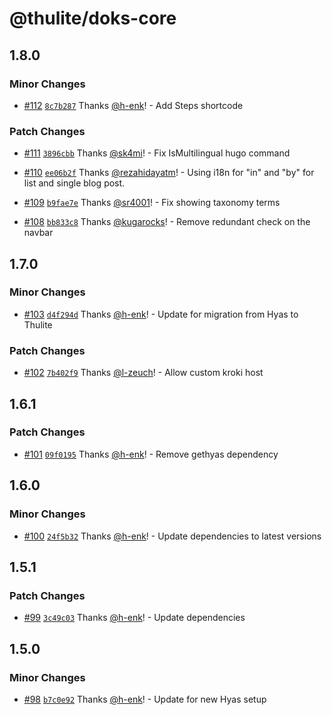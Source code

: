 # @thulite/doks-core

## 1.8.0

### Minor Changes

- [#112](https://github.com/thuliteio/doks-core/pull/112) [`8c7b287`](https://github.com/thuliteio/doks-core/commit/8c7b287cb96b8c72499bc5e27bb1e5947d06152a) Thanks [@h-enk](https://github.com/h-enk)! - Add Steps shortcode

### Patch Changes

- [#111](https://github.com/thuliteio/doks-core/pull/111) [`3896cbb`](https://github.com/thuliteio/doks-core/commit/3896cbb789647bf69d683069374f304b5a39d1d5) Thanks [@sk4mi](https://github.com/sk4mi)! - Fix IsMultilingual hugo command

- [#110](https://github.com/thuliteio/doks-core/pull/110) [`ee06b2f`](https://github.com/thuliteio/doks-core/commit/ee06b2f5cca363fc345b9f145433a2e64cf4bd39) Thanks [@rezahidayatm](https://github.com/rezahidayatm)! - Using i18n for "in" and "by" for list and single blog post.

- [#109](https://github.com/thuliteio/doks-core/pull/109) [`b9fae7e`](https://github.com/thuliteio/doks-core/commit/b9fae7ef33696bcc4a265e2b690c39fad2d381c7) Thanks [@sr4001](https://github.com/sr4001)! - Fix showing taxonomy terms

- [#108](https://github.com/thuliteio/doks-core/pull/108) [`bb833c8`](https://github.com/thuliteio/doks-core/commit/bb833c880251cf532f42d50024597f73b7d5ab1d) Thanks [@kugarocks](https://github.com/kugarocks)! - Remove redundant check on the navbar

## 1.7.0

### Minor Changes

- [#103](https://github.com/thuliteio/doks-core/pull/103) [`d4f294d`](https://github.com/thuliteio/doks-core/commit/d4f294de86d79a8d78b3024f24d13b761aa52fbf) Thanks [@h-enk](https://github.com/h-enk)! - Update for migration from Hyas to Thulite

### Patch Changes

- [#102](https://github.com/thuliteio/doks-core/pull/102) [`7b402f9`](https://github.com/thuliteio/doks-core/commit/7b402f9db4c83dedbafdb667583a1fe24c3a51a2) Thanks [@l-zeuch](https://github.com/l-zeuch)! - Allow custom kroki host

## 1.6.1

### Patch Changes

- [#101](https://github.com/gethyas/doks-core/pull/101) [`09f0195`](https://github.com/gethyas/doks-core/commit/09f019546652b70830b01bfc51938537301f97fe) Thanks [@h-enk](https://github.com/h-enk)! - Remove gethyas dependency

## 1.6.0

### Minor Changes

- [#100](https://github.com/gethyas/doks-core/pull/100) [`24f5b32`](https://github.com/gethyas/doks-core/commit/24f5b3288b61c66e973a7bee181182d9f5b5d0f2) Thanks [@h-enk](https://github.com/h-enk)! - Update dependencies to latest versions

## 1.5.1

### Patch Changes

- [#99](https://github.com/gethyas/doks-core/pull/99) [`3c49c03`](https://github.com/gethyas/doks-core/commit/3c49c03431a80122c469fca5a424d33880426432) Thanks [@h-enk](https://github.com/h-enk)! - Update dependencies

## 1.5.0

### Minor Changes

- [#98](https://github.com/gethyas/doks-core/pull/98) [`b7c0e92`](https://github.com/gethyas/doks-core/commit/b7c0e9213db02e86dee08617d1e89b6e24a70687) Thanks [@h-enk](https://github.com/h-enk)! - Update for new Hyas setup
